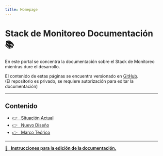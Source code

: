 ```yaml
---
title: Homepage
---
```


# Stack de Monitoreo  Documentación 📚

En este portal se concentra la documentación sobre el Stack de Monitoreo mientras dure el desarrollo. 

El contenido de estas páginas se encuentra versionado en [GitHub](https://github.com/synchrotechnologies/docs.monitoreo).<br>(El repositorio es privado, se requiere autorización para editar la documentación)

<hr />

## Contenido

* [👉 &nbsp;&nbsp;Situación Actual](/)
* [👉 &nbsp;&nbsp;Nuevo Diseño](/)
* [👉 &nbsp;&nbsp;Marco Teórico](/)

<hr />

**[📝 &nbsp;&nbsp;Instrucciones para la edición de la documentación.](/)** 